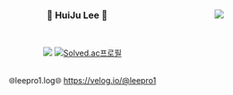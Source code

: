 <div align="center">
  
  <img align="right" src="https://github-readme-stats.vercel.app/api/top-langs/?username=leepro1&layout=compact&hide=javascript,css,scss&theme=dracula&langs_count=8"/>
  
  <div>
  <h3>👋 HuiJu Lee 👋</h3>

  <br>
  
  <a href="https://hits.seeyoufarm.com"><img src="https://hits.seeyoufarm.com/api/count/incr/badge.svg?url=https%3A%2F%2Fgithub.com%2Fleepro1&count_bg=%2379C83D&title_bg=%23555555&icon=&icon_color=%23E7E7E7&title=hits&edge_flat=false"/></a>
  [![Solved.ac프로필](http://mazassumnida.wtf/api/mini/generate_badge?boj=leemoon63)](https://solved.ac/leemoon63)

   <br>

  <div align="center">
    🌐leepro1.log🌐 <a href="https://velog.io/@leepro1">https://velog.io/@leepro1</a>
  </div>

</div>
